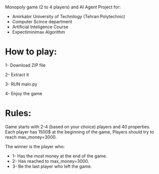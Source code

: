 Monopoly game (2 to 4 players) and AI Agent
Project for:

- Amirkabir University of Technilogy (Tehran Polytechnic)
- Computer Scince department
- Artificial Inteligence Course
- Expectiminimax Algorithm 

# How to play:

1- Download ZIP file

2- Extract it

3- RUN main.py

4- Enjoy the game

# Rules:
Game starts with 2-4 (based on your choice) players and 40 properties. Each player has 1500$ at the beginning of the game, Players should try to reach max_money=3000.

The winner is the player who:
- 1- Has the most money at the end of the game.
- 2- Has reached to max_money=3000.
- 3- Be the last player who left the game.